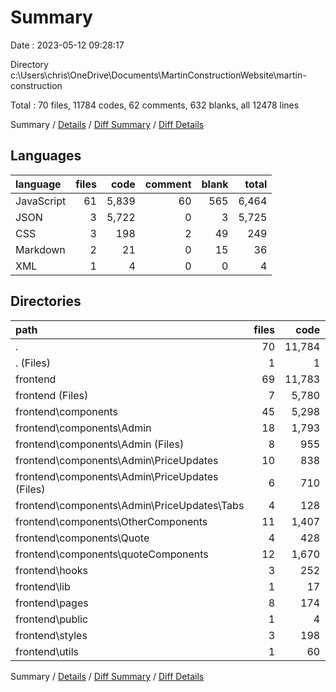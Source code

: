 # Summary

Date : 2023-05-12 09:28:17

Directory c:\\Users\\chris\\OneDrive\\Documents\\MartinConstructionWebsite\\martin-construction

Total : 70 files,  11784 codes, 62 comments, 632 blanks, all 12478 lines

Summary / [Details](details.md) / [Diff Summary](diff.md) / [Diff Details](diff-details.md)

## Languages
| language | files | code | comment | blank | total |
| :--- | ---: | ---: | ---: | ---: | ---: |
| JavaScript | 61 | 5,839 | 60 | 565 | 6,464 |
| JSON | 3 | 5,722 | 0 | 3 | 5,725 |
| CSS | 3 | 198 | 2 | 49 | 249 |
| Markdown | 2 | 21 | 0 | 15 | 36 |
| XML | 1 | 4 | 0 | 0 | 4 |

## Directories
| path | files | code | comment | blank | total |
| :--- | ---: | ---: | ---: | ---: | ---: |
| . | 70 | 11,784 | 62 | 632 | 12,478 |
| . (Files) | 1 | 1 | 0 | 0 | 1 |
| frontend | 69 | 11,783 | 62 | 632 | 12,477 |
| frontend (Files) | 7 | 5,780 | 2 | 22 | 5,804 |
| frontend\\components | 45 | 5,298 | 49 | 489 | 5,836 |
| frontend\\components\\Admin | 18 | 1,793 | 15 | 129 | 1,937 |
| frontend\\components\\Admin (Files) | 8 | 955 | 15 | 78 | 1,048 |
| frontend\\components\\Admin\\PriceUpdates | 10 | 838 | 0 | 51 | 889 |
| frontend\\components\\Admin\\PriceUpdates (Files) | 6 | 710 | 0 | 40 | 750 |
| frontend\\components\\Admin\\PriceUpdates\\Tabs | 4 | 128 | 0 | 11 | 139 |
| frontend\\components\\OtherComponents | 11 | 1,407 | 9 | 93 | 1,509 |
| frontend\\components\\Quote | 4 | 428 | 20 | 33 | 481 |
| frontend\\components\\quoteComponents | 12 | 1,670 | 5 | 234 | 1,909 |
| frontend\\hooks | 3 | 252 | 1 | 38 | 291 |
| frontend\\lib | 1 | 17 | 5 | 6 | 28 |
| frontend\\pages | 8 | 174 | 1 | 19 | 194 |
| frontend\\public | 1 | 4 | 0 | 0 | 4 |
| frontend\\styles | 3 | 198 | 2 | 49 | 249 |
| frontend\\utils | 1 | 60 | 2 | 9 | 71 |

Summary / [Details](details.md) / [Diff Summary](diff.md) / [Diff Details](diff-details.md)